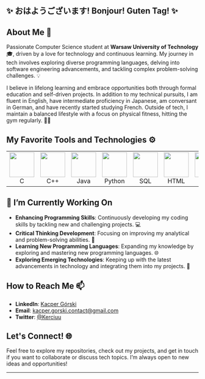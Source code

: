 ## ✨ おはようございます! Bonjour! Guten Tag! ✨

## About Me 🌟

Passionate Computer Science student at **Warsaw University of Technology** 🎓, driven by a love for technology and continuous learning. My journey in tech involves exploring diverse programming languages, delving into software engineering advancements, and tackling complex problem-solving challenges. 💡

I believe in lifelong learning and embrace opportunities both through formal education and self-driven projects. In addition to my technical pursuits, I am fluent in English, have intermediate proficiency in Japanese, am conversant in German, and have recently started studying French. Outside of tech, I maintain a balanced lifestyle with a focus on physical fitness, hitting the gym regularly. 🏋️‍♂️

## My Favorite Tools and Technologies ⚙️

<table>
  <tr>
    <td align="center" width="96">
         <img src="https://cdn.jsdelivr.net/gh/devicons/devicon@latest/icons/c/c-original.svg" width="65" height="65"/>
      <br>C
    </td>
    <td align="center" width="96">
         <img src="https://cdn.jsdelivr.net/gh/devicons/devicon@latest/icons/cplusplus/cplusplus-original.svg" width="65" height="65"/>
      <br>C++
    </td>
    <td align="center" width="96">
         <img src="https://cdn.jsdelivr.net/gh/devicons/devicon@latest/icons/java/java-original.svg" width="65" height="65"/>
      <br>Java
    </td>
    <td align="center" width="96">
         <img src="https://cdn.jsdelivr.net/gh/devicons/devicon@latest/icons/python/python-original.svg" width="65" height="65"/>
      <br>Python
    </td>
    <td align="center" width="96">
         <img src="https://cdn.jsdelivr.net/gh/devicons/devicon@latest/icons/azuresqldatabase/azuresqldatabase-original.svg" width="65" height="65"/>
      <br>SQL
    </td>
    <td align="center" width="96">
         <img src="https://cdn.jsdelivr.net/gh/devicons/devicon@latest/icons/html5/html5-original.svg" width="65" height="65"/>
      <br>HTML
    </td>
    <td align="center" width="96">
         <img src="https://cdn.jsdelivr.net/gh/devicons/devicon@latest/icons/css3/css3-original.svg" width="65" height="65"/>
      <br>CSS
    </td>
    <td align="center" width="96">
         <img src="https://cdn.jsdelivr.net/gh/devicons/devicon@latest/icons/bootstrap/bootstrap-original.svg" width="65" height="65"/>
      <br>Bootstrap
    </td>
  </tr>
</table>

## 🔭 I’m Currently Working On

- **Enhancing Programming Skills**: Continuously developing my coding skills by tackling new and challenging projects. 💻
- **Critical Thinking Development**: Focusing on improving my analytical and problem-solving abilities. 🧠
- **Learning New Programming Languages**: Expanding my knowledge by exploring and mastering new programming languages. 🌐
- **Exploring Emerging Technologies**: Keeping up with the latest advancements in technology and integrating them into my projects. 🚀

## How to Reach Me 📫

- **LinkedIn**: [Kacper Górski](https://www.linkedin.com/in/kacper-gorski-se/)
- **Email**: [kacper.gorski.contact@gmail.com](mailto:kacper.gorski.contact@gmail.com)
- **Twitter**: [@Kerciuu](https://twitter.com/Kerciuu)

## Let's Connect! 🌐

Feel free to explore my repositories, check out my projects, and get in touch if you want to collaborate or discuss tech topics. I’m always open to new ideas and opportunities!

---
